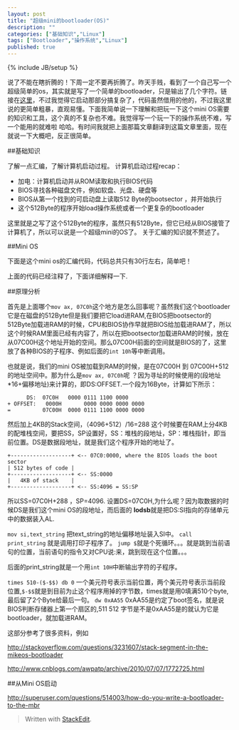 ```yaml
---
layout: post
title: "超级mini的bootloader(OS)"
description: ""
categories: ["基础知识","Linux"]
tags: ["Bootloader","操作系统","Linux"]
published: true
---
```

{% include JB/setup %}

说了不能在瞎折腾的！下周一定不要再折腾了。昨天手贱，看到了一个自己写一个超级简单的os，其实就是写了一个简单的bootloader，只是输出了几个字符。链接在[这里][1]，不过我觉得它启动那部分搞复杂了，代码虽然借用的他的，不过我这里说的更简单粗暴，直观易懂。下面我简单说一下理解和把玩一下这个mini OS需要的知识和工具，这个真的不复杂也不难。我觉得写一个玩一下的操作系统不难，写一个能用的就难啦 哈哈。有时间我就把上面那篇文章翻译到这篇文章里面，现在就说一下大概吧，反正很简单。

##基础知识
 
 了解一点汇编，了解计算机启动过程。
 计算机启动过程recap：
 

 - 加电：计算机启动并从ROM读取和执行BIOS代码
 - BIOS寻找各种磁盘文件，例如软盘、光盘、硬盘等
 - BIOS从第一个找到的可启动盘上读取512 Byte的bootsector ，并开始执行
 - 这个512Byte的程序开始load操作系统或者一个更复杂的bootloader

这里就是之写了这个512Byte的程序，虽然只有512Byte，但它已经从BIOS接管了计算机了，所以可以说是一个超级mini的OS了。
关于汇编的知识就不赘述了。

##Mini OS

下面是这个mini os的汇编代码，代码总共只有30行左右，简单吧！

<script src="https://gist.github.com/HaiyangXu/b06c58a4d26b97fbd3f2.js"></script>

上面的代码已经注释了，下面详细解释一下.

##原理分析

首先是上面哪个`mov ax, 07C0h`这个地方是怎么回事呢？虽然我们这个bootloader它是在磁盘的512Byte但是我们要把它load进RAM,在BIOS把bootsector的512Byte加载进RAM的时候，CPU和BIOS协作早就把BIOS给加载进RAM了，所以这个时候RAM里面已经有内容了，所以在把bootsector加载进RAM的时候，放在从07C00H这个地址开始的空间。那么07C00H前面的空间就是BIOS的了，这里放了各种BIOS的子程序、例如后面的`int 10h`等中断调用。

也就是说，我们的mini OS被加载到RAM的时候，是在07C00H 到 07C00H+512的地址空间中。那为什么是`mov ax, 07C0h`呢 ？因为寻址的时候使用的(段地址*16+偏移地址)来计算的，即DS:OFFSET.一个段为16Byte，计算如下所示：

          DS:  07C0H   0000 0111 1100 0000 
    + OFFSET:   0000H       0000 0000 0000 0000
    =          07C00H  0000 0111 1100 0000 0000
    
然后加上4KB的Stack空间，（4096+512）/16=288 这个时候要在RAM上分4KB的配堆栈空间，要把SS，SP设置好，SS：堆栈的段地址，SP：堆栈指针，即当前位置。DS是数据段地址，就是我们这个程序开始的地址了。

    +-------------------+ <-- 07C0:0000, where the BIOS loads the boot sector
    | 512 bytes of code |
    +-------------------+ <-- SS:0000
    |   4KB of stack    |
    +-------------------+ <-- SS:4096 = SS:SP

所以SS=07C0H+288 ，SP=4096.
设置DS=07C0H,为什么呢？因为取数据的时候DS是我们这个mini OS的段地址，而后面的
**lodsb**就是把DS:SI指向的存储单元中的数据装入AL.

`mov si,text_string` 把text_string的地址偏移地址装入SI中。
`call print_string` 就是调用打印子程序了。
`jump $`就是个死循环。。。就是跳到当前语句的位置，当前语句的指令又对CPU说:来，跳到现在这个位置。。。

后面的print_string就是一个用`int 10H`中断输出字符的子程序。

`times 510-($-$$) db 0` 一个美元符号表示当前位置，两个美元符号表示当前段位置,`$-$$`就是到目前为止这个程序用掉的字节数，times就是用0填满510个byte,最后留了2个Byte给最后一句。
`dw 0xAA55`	0xAA55是约定了boot签名，就是说BIOS判断存储器上第一个扇区的,511 512 字节是不是0xAA55是的就认为它是bootloader，就加载进RAM。

这部分参考了很多资料，例如

http://stackoverflow.com/questions/3231607/stack-segment-in-the-mikeos-bootloader

http://www.cnblogs.com/awpatp/archive/2010/07/07/1772725.html

##从Mini OS启动




http://superuser.com/questions/514003/how-do-you-write-a-bootloader-to-the-mbr
 


> Written with [StackEdit](https://stackedit.io/).


  [1]: http://mikeos.berlios.de/write-your-own-os.html